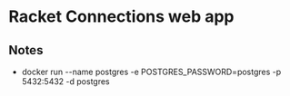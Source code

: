 # Racket Connections web app

## Notes

* docker run --name postgres -e POSTGRES_PASSWORD=postgres -p 5432:5432 -d postgres
